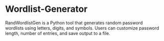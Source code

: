 # Wordlist-Generator
RandWordlistGen is a Python tool that generates random password wordlists using letters, digits, and symbols. Users can customize password length, number of entries, and save output to a file.
